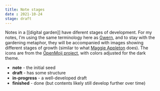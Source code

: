 ```yaml
---
title: Note stages
date : 2021-10-24
stage: draft
---
```


Notes in a [[digital garden]] have diferent stages of development. 
For my notes, I'm using the same terminology here as [Gwern](https://www.gwern.net/), and to stay with the gardening metaphor, they will be accompanied with images showing different stages of growth (similar to what [Maggie Appleton](https://maggieappleton.com/garden) does). The icons are from the [OpenMoji project](https://openmoji.org/library/#group=animals-nature%2Fplant-other), with colors adjusted for the dark theme.

- **note** - the initial seed
- **draft** - has some structure
- **in-progress** - a well-developed draft
- **finished** - done (but contents likely still develop further over time)



